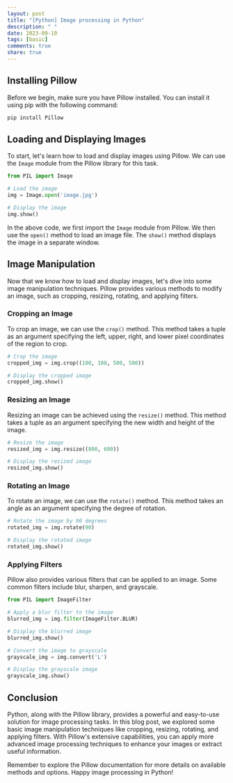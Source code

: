 ```yaml
---
layout: post
title: "[Python] Image processing in Python"
description: " "
date: 2023-09-10
tags: [basic]
comments: true
share: true
---
```


## Installing Pillow

Before we begin, make sure you have Pillow installed. You can install it using pip with the following command:

```python
pip install Pillow
```

## Loading and Displaying Images

To start, let's learn how to load and display images using Pillow. We can use the `Image` module from the Pillow library for this task.

```python
from PIL import Image

# Load the image
img = Image.open('image.jpg')

# Display the image
img.show()
```

In the above code, we first import the `Image` module from Pillow. We then use the `open()` method to load an image file. The `show()` method displays the image in a separate window.

## Image Manipulation

Now that we know how to load and display images, let's dive into some image manipulation techniques. Pillow provides various methods to modify an image, such as cropping, resizing, rotating, and applying filters.

### Cropping an Image

To crop an image, we can use the `crop()` method. This method takes a tuple as an argument specifying the left, upper, right, and lower pixel coordinates of the region to crop.

```python
# Crop the image
cropped_img = img.crop((100, 100, 500, 500))

# Display the cropped image
cropped_img.show()
```

### Resizing an Image

Resizing an image can be achieved using the `resize()` method. This method takes a tuple as an argument specifying the new width and height of the image.

```python
# Resize the image
resized_img = img.resize((800, 600))

# Display the resized image
resized_img.show()
```

### Rotating an Image

To rotate an image, we can use the `rotate()` method. This method takes an angle as an argument specifying the degree of rotation.

```python
# Rotate the image by 90 degrees
rotated_img = img.rotate(90)

# Display the rotated image
rotated_img.show()
```

### Applying Filters

Pillow also provides various filters that can be applied to an image. Some common filters include blur, sharpen, and grayscale.

```python
from PIL import ImageFilter

# Apply a blur filter to the image
blurred_img = img.filter(ImageFilter.BLUR)

# Display the blurred image
blurred_img.show()

# Convert the image to grayscale
grayscale_img = img.convert('L')

# Display the grayscale image
grayscale_img.show()
```

## Conclusion

Python, along with the Pillow library, provides a powerful and easy-to-use solution for image processing tasks. In this blog post, we explored some basic image manipulation techniques like cropping, resizing, rotating, and applying filters. With Pillow's extensive capabilities, you can apply more advanced image processing techniques to enhance your images or extract useful information.

Remember to explore the Pillow documentation for more details on available methods and options. Happy image processing in Python!